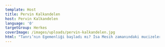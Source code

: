 ```yaml
---
template: Host
title: Pervin Kalkandelen
host: Pervin Kalkandelen
language: '0'
targetGroup: Herkes
coverImage: /images/uploads/pervin-kalkandelen.jpg
html: "Tanrı’nın Egemenliği başladı mı? İsa Mesih zamanındaki mucizeler\r devam ediyor mu? Mesih’teki yetkimiz ve kimliğimiz nedir? İsa\r Mesih’e iman etmiş ve İncil’in öğretişlerine göre kendini değiştirmek\r isteyen imanlılar için hazırlanmış olan İncil dersleri bu kanalda\r sizlerle olacak. Pervin Kalkandelen’le Yaşayan Söz programını sakın\r kaçırmayın."
---
```


